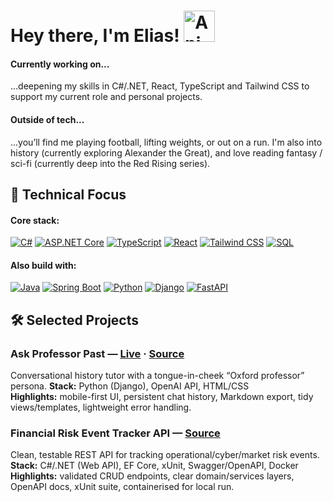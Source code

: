 <h1 align="left">Hey there, I'm Elias! <img src="https://iam-weijie.github.io/wave/hand-emoji.svg" alt="Animated Emoji" width="50" height="50"> </h1>

#### Currently working on...
...deepening my skills in C#/.NET, React, TypeScript and Tailwind CSS to support my current role and personal projects. 

#### Outside of tech...
...you’ll find me playing football, lifting weights, or out on a run. I'm also into history (currently exploring Alexander the Great), and love reading fantasy / sci-fi (currently deep into the Red Rising series).

## 🚀 **Technical Focus**

#### Core stack:
[![C#](https://img.shields.io/badge/C%23-239120?style=for-the-badge&logo=dotnet&logoColor=white)](https://learn.microsoft.com/en-us/dotnet/csharp/)
[![ASP.NET Core](https://img.shields.io/badge/ASP.NET_Core-512BD4?style=for-the-badge&logo=.net&logoColor=white)](https://learn.microsoft.com/en-us/aspnet/core/?view=aspnetcore-8.0)
[![TypeScript](https://img.shields.io/badge/TypeScript-3178C6?style=for-the-badge&logo=typescript&logoColor=white)](https://www.typescriptlang.org/docs/)
[![React](https://img.shields.io/badge/React-61DAFB?style=for-the-badge&logo=react&logoColor=black)](https://react.dev/)
[![Tailwind CSS](https://img.shields.io/badge/Tailwind_CSS-38B2AC?style=for-the-badge&logo=tailwindcss&logoColor=white)](https://tailwindcss.com/docs)
[![SQL](https://img.shields.io/badge/SQL-003B57?style=for-the-badge&logo=mysql&logoColor=white)](https://dev.mysql.com/doc/)

#### Also build with:
[![Java](https://img.shields.io/badge/Java-ED8B00?style=for-the-badge&logo=openjdk&logoColor=white)](https://docs.oracle.com/en/java/)
[![Spring Boot](https://img.shields.io/badge/Spring_Boot-6DB33F?style=for-the-badge&logo=springboot&logoColor=white)](https://spring.io/projects/spring-boot)
[![Python](https://img.shields.io/badge/Python-3776AB?style=for-the-badge&logo=python&logoColor=white)](https://docs.python.org/3/)
[![Django](https://img.shields.io/badge/Django-092E20?style=for-the-badge&logo=django&logoColor=white)](https://docs.djangoproject.com/en/stable/)
[![FastAPI](https://img.shields.io/badge/FastAPI-009688?style=for-the-badge&logo=fastapi&logoColor=white)](https://fastapi.tiangolo.com/)

## 🛠 Selected Projects

### Ask Professor Past — [Live](https://askprofessorpast.com) · [Source](https://github.com/3ixas/ask-professor-past)
Conversational history tutor with a tongue-in-cheek “Oxford professor” persona.
**Stack:** Python (Django), OpenAI API, HTML/CSS  
**Highlights:** mobile-first UI, persistent chat history, Markdown export, tidy views/templates, lightweight error handling.

### Financial Risk Event Tracker API — [Source](https://github.com/3ixas/risk-event-tracker)
Clean, testable REST API for tracking operational/cyber/market risk events.
**Stack:** C#/.NET (Web API), EF Core, xUnit, Swagger/OpenAPI, Docker  
**Highlights:** validated CRUD endpoints, clear domain/services layers, OpenAPI docs, xUnit suite, containerised for local run.
